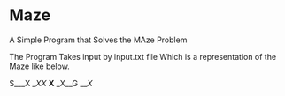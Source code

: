 # Maze
A Simple Program that Solves the MAze Problem

The Program Takes input by input.txt file Which is a representation of the Maze like below.

S___X
__XX_
__X__
_X__G
___X_



